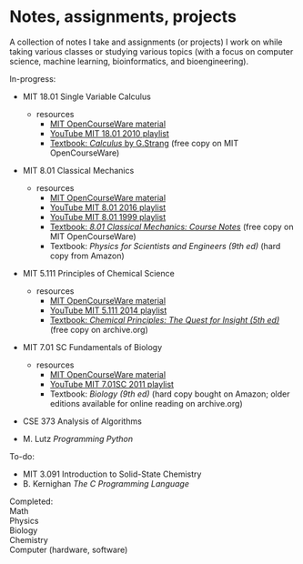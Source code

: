 # Notes, assignments, projects

A collection of notes I take and assignments (or projects) I work on while taking various classes or studying various topics (with a focus on computer science, machine learning, bioinformatics, and bioengineering).

In-progress:
- MIT 18.01 Single Variable Calculus
    - resources
        - [MIT OpenCourseWare material](https://ocw.mit.edu/courses/mathematics/18-01sc-single-variable-calculus-fall-2010/index.htm)
        - [YouTube MIT 18.01 2010 playlist](https://www.youtube.com/watch?v=2y4tCiWbVRI&list=PL21BCE50ABFF029F1)
        - [Textbook: *Calculus* by G.Strang](https://ocw.mit.edu/resources/res-18-001-calculus-online-textbook-spring-2005/index.htm) (free copy on MIT OpenCourseWare)
- MIT 8.01 Classical Mechanics
    - resources
        - [MIT OpenCourseWare material](https://ocw.mit.edu/courses/physics/8-01sc-classical-mechanics-fall-2016/index.htm)
        - [YouTube MIT 8.01 2016 playlist]()
        - [YouTube MIT 8.01 1999 playlist](https://www.youtube.com/watch?v=nvjwr9PTBP8&list=PLaLOVNqqD-2HUv0qoYzSj0SBOIO_pLtW4)
        - [Textbook: *8.01 Classical Mechanics: Course Notes*](https://ocw.mit.edu/ans7870/8/8.01/f16/readings/MIT8_01F16_TableOfContents.pdf) (free copy on MIT OpenCourseWare)
        - Textbook: *Physics for Scientists and Engineers (9th ed)* (hard copy from Amazon)
- MIT 5.111 Principles of Chemical Science
    - resources
        - [MIT OpenCourseWare material](https://ocw.mit.edu/courses/chemistry/5-111sc-principles-of-chemical-science-fall-2014/index.htm)
        - [YouTube MIT 5.111 2014 playlist](https://www.youtube.com/watch?v=YkYeYhXUeEE&list=PLUl4u3cNGP63LOmB3_O0xbgZVZibxj4rb)
        - [Textbook: *Chemical Principles: The Quest for Insight (5th ed)*](https://archive.org/details/ChemicalPrinciplesTheQuestForInsighthttps://archive.org/details/ChemicalPrinciplesTheQuestForInsight) (free copy on archive.org)

- MIT 7.01 SC Fundamentals of Biology
    - resources
        - [MIT OpenCourseWare material]()
        - [YouTube MIT 7.01SC 2011 playlist](https://www.youtube.com/watch?v=TnpCMgtDPgk&list=PLF83B8D8C87426E44)
        - Textbook: *Biology (9th ed)* (hard copy bought on Amazon; older editions available for online reading on archive.org)
        

- CSE 373 Analysis of Algorithms
- M. Lutz *Programming Python*


To-do:
- MIT 3.091 Introduction to Solid-State Chemistry
- B. Kernighan *The C Programming Language*

Completed:  
Math  
Physics  
Biology  
Chemistry  
Computer (hardware, software)